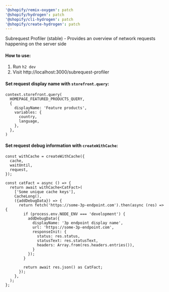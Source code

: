 ```yaml
---
'@shopify/remix-oxygen': patch
'@shopify/hydrogen': patch
'@shopify/cli-hydrogen': patch
'@shopify/create-hydrogen': patch
---
```


Subrequest Profiler (stable) - Provides an overview of network requests happening on the server side

#### How to use:

1. Run `h2 dev`
2. Visit http://localhost:3000/subrequest-profiler

#### Set request display name with `storefront.query`:

```tsx
context.storefront.query(
  HOMEPAGE_FEATURED_PRODUCTS_QUERY,
  {
    displayName: 'Feature products',
    variables: {
      country,
      language,
    },
  },
)
```

#### Set request debug information with `createWithCache`:

```tsx
const withCache = createWithCache({
  cache,
  waitUntil,
  request,
});

const catFact = async () => {
  return await withCache<CatFact>(
    ['Some unique cache keys'],
    CacheLong(),
    ({addDebugData}) => {
      return fetch('https://some-3p-endpoint.com').then(async (res) => {
        if (process.env.NODE_ENV === 'development') {
          addDebugData({
            displayName: '3p endpoint display name',
            url: 'https://some-3p-endpoint.com',
            responseInit: {
              status: res.status,
              statusText: res.statusText,
              headers: Array.from(res.headers.entries()),
            }
          });
        }

        return await res.json() as CatFact;
      });
    },
  );
};
```

